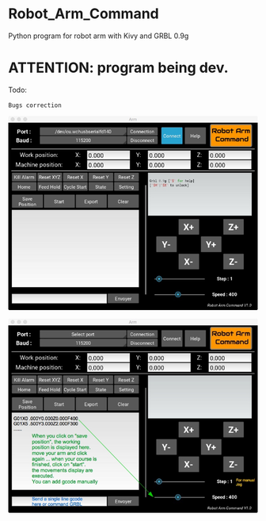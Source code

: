 # Robot_Arm_Command
Python program for robot arm with Kivy and GRBL 0.9g


#  ATTENTION: program being dev.

Todo:
    
    Bugs correction
    
    
    
![alt tag](https://github.com/Xav83130/Robot_Arm_Command/blob/master/interface.jpeg)



![alt tag](https://github.com/Xav83130/Robot_Arm_Command/blob/master/interfacehelp.jpg)
